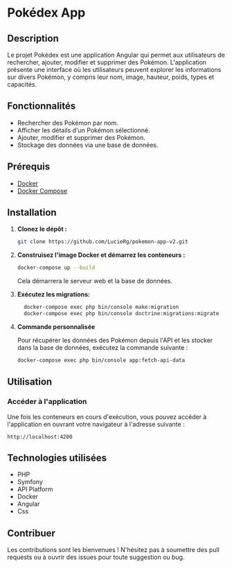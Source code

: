 # Pokédex App

## Description

Le projet Pokédex est une application Angular qui permet aux utilisateurs de rechercher, ajouter, modifier et supprimer des Pokémon. 
L'application présente une interface où les utilisateurs peuvent explorer les informations sur divers Pokémon, y compris leur nom, image, hauteur, poids, types et capacités.

## Fonctionnalités

- Rechercher des Pokémon par nom.
- Afficher les détails d'un Pokémon sélectionné.
- Ajouter, modifier et supprimer des Pokémon.
- Stockage des données via une base de données.

## Prérequis

- [Docker](https://www.docker.com/get-started)
- [Docker Compose](https://docs.docker.com/compose/install/)

## Installation

1. **Clonez le dépôt :**

   ```bash
   git clone https://github.com/LucieRg/pokemon-app-v2.git
   ```

2. **Construisez l'image Docker et démarrez les conteneurs :**

   ```bash
   docker-compose up --build
   ```

   Cela démarrera le serveur web et la base de données.

 3. **Exécutez les migrations:**
    
    ```bash
      docker-compose exec php bin/console make:migration
      docker-compose exec php bin/console doctrine:migrations:migrate
    ```
    
 4. **Commande personnalisée**

    Pour récupérer les données des Pokémon depuis l'API et les stocker dans la base de données, exécutez la commande suivante :

    ```bash
    docker-compose exec php bin/console app:fetch-api-data
    ```
    

## Utilisation

### Accéder à l'application

Une fois les conteneurs en cours d'exécution, vous pouvez accéder à l'application en ouvrant votre navigateur à l'adresse suivante :

```
http://localhost:4200
```


## Technologies utilisées

- PHP
- Symfony
- API Platform
- Docker
- Angular
- Css 

## Contribuer

Les contributions sont les bienvenues ! N'hésitez pas à soumettre des pull requests ou à ouvrir des issues pour toute suggestion ou bug.

